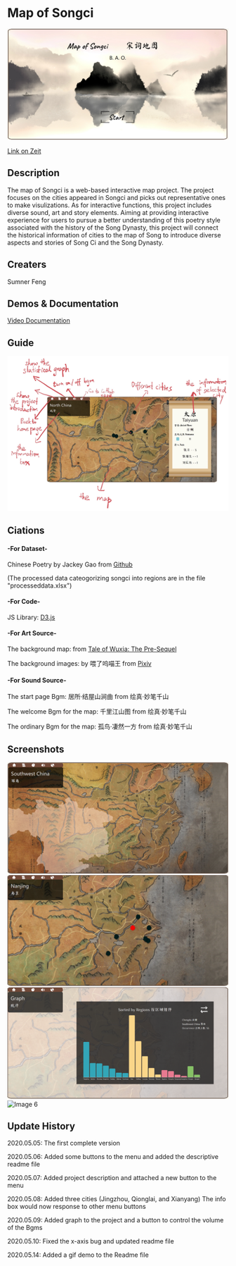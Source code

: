 # Map of Songci
![Image 1](screenshots/a.png)

[Link on Zeit](https://my-cdv-ss20.now.sh/my-work/final/index.html)

## Description
   The map of Songci is a web-based interactive map project. The project focuses on the cities appeared in Songci and picks out representative ones to make visulizations. As for interactive functions, this project includes diverse sound, art and story elements. Aiming at providing interactive experience for users to pursue a better understanding of this poetry style associated with the history of the Song Dynasty, this project will connect the historical information of cities to the map of Song to introduce diverse aspects and stories of Song Ci and the Song Dynasty.


## Creaters
   Sumner Feng

## Demos & Documentation
   [Video Documentation](https://youtu.be/xk7pPF5Os8k)

## Guide
   ![Image 2](screenshots/guide.jpg)

## Ciations
   #### -For Dataset-
   Chinese Poetry by Jackey Gao from [Github](https://github.com/jackeyGao/chinese-poetry)

   (The processed data cateogorizing songci into regions are in the file "processeddata.xlsx")

   #### -For Code-
   JS Library: [D3.js](https://d3js.org/)

   #### -For Art Source-
   The background map: from [Tale of Wuxia: The Pre-Sequel](http://xkqz.fhyx.com/)

   The background images: by 喂了呜喵王 from [Pixiv](https://www.pixiv.net/artworks/63124911)

   #### -For Sound Source-
   The start page Bgm: 居所·结屋山涧曲 from 绘真·妙笔千山

   The welcome Bgm for the map: 千里江山图 from 绘真·妙笔千山

   The ordinary Bgm for the map: 孤鸟·凄然一方 from 绘真·妙笔千山

## Screenshots
   ![Image 3](screenshots/b.png)
   ![Image 4](screenshots/c.png)
   ![Image 5](screenshots/d.png)
   ![Image 6](screenshots/demo.gif)


## Update History
   2020.05.05: The first complete version

   2020.05.06: Added some buttons to the menu and added the descriptive readme file

   2020.05.07: Added project description and attached a new button to the menu

   2020.05.08: Added three cities (Jingzhou, Qionglai, and Xianyang)
               The info box would now response to other menu buttons

   2020.05.09: Added graph to the project and a button to control the volume of the Bgms

   2020.05.10: Fixed the x-axis bug and updated readme file

   2020.05.14: Added a gif demo to the Readme file
